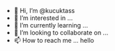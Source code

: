 - 👋 Hi, I’m @kucuktass
- 👀 I’m interested in ...
- 🌱 I’m currently learning ...
- 💞️ I’m looking to collaborate on ...
- 📫 How to reach me ...
hello 

<!---
kucuktass/kucuktass is a ✨ special ✨ repository because its `README.md` (this file) appears on your GitHub profile.
You can click the Preview link to take a look at your changes.
--->
